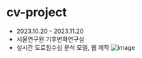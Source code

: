 # cv-project
- 2023.10.20 - 2023.11.20
- 서울연구원 기후변화연구실 
- 실시간 도로침수심 분석 모델, 웹 제작
![image](https://github.com/myeunee/cv-project/assets/111333350/37645a8c-3d86-4291-8e65-45086c35bbc3)
